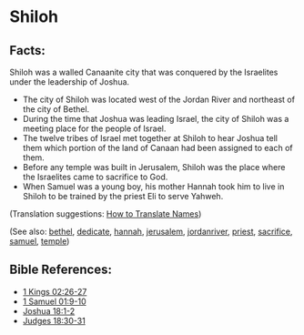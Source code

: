 # Shiloh #

## Facts: ## 

Shiloh was a walled Canaanite city that was conquered by the Israelites under the leadership of Joshua.

* The city of Shiloh was located west of the Jordan River and northeast of the city of Bethel.
* During the time that Joshua was leading Israel, the city of Shiloh was a meeting place for the people of Israel.
* The twelve tribes of Israel met together at Shiloh to hear Joshua tell them which portion of the land of Canaan had been assigned to each of them.
* Before any temple was built in Jerusalem, Shiloh was the place where the Israelites came to sacrifice to God.
* When Samuel was a young boy, his mother Hannah took him to live in Shiloh to be trained by the priest Eli to serve Yahweh.

(Translation suggestions: [How to Translate Names](https://git.door43.org/Door43/en-ta-translate-vol1/src/master/content/translate_names.md))

(See also: [bethel](../other/bethel.md), [dedicate](../other/dedicate.md), [hannah](../other/hannah.md), [jerusalem](../other/jerusalem.md), [jordanriver](../other/jordanriver.md), [priest](../kt/priest.md), [sacrifice](../other/sacrifice.md), [samuel](../other/samuel.md), [temple](../kt/temple.md))

## Bible References: ##

* [1 Kings 02:26-27](https://door43.org/en/bible/notes/1ki/02/26)
* [1 Samuel 01:9-10](https://door43.org/en/bible/notes/1sa/01/09)
* [Joshua 18:1-2](https://door43.org/en/bible/notes/jos/18/01)
* [Judges 18:30-31](https://door43.org/en/bible/notes/jdg/18/30)

